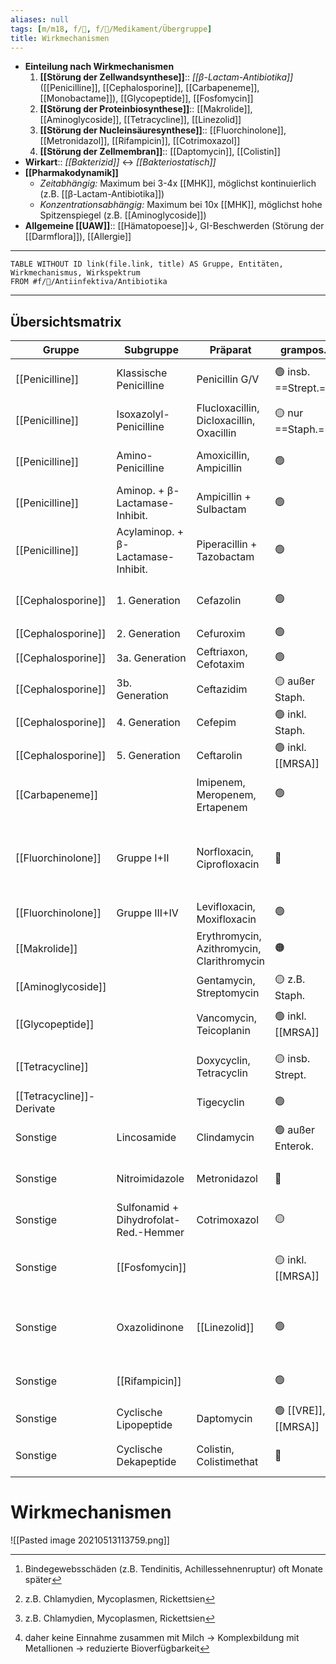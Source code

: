 ```yaml
---
aliases: null
tags: [m/m18, f/🦠, f/💊/Medikament/Übergruppe]
title: Wirkmechanismen
---
```

- **Einteilung nach Wirkmechanismen**
	1. **[[Störung der Zellwandsynthese]]**:: *[[β-Lactam-Antibiotika]]* ([[Penicilline]], [[Cephalosporine]], [[Carbapeneme]], [[Monobactame]]), [[Glycopeptide]], [[Fosfomycin]]
	2. **[[Störung der Proteinbiosynthese]]**:: [[Makrolide]], [[Aminoglycoside]], [[Tetracycline]], [[Linezolid]]
	3. **[[Störung der Nucleinsäuresynthese]]**:: [[Fluorchinolone]], [[Metronidazol]], [[Rifampicin]], [[Cotrimoxazol]]
	4. **[[Störung der Zellmembran]]**:: [[Daptomycin]], [[Colistin]]
- **Wirkart**:: *[[Bakterizid]]* ↔ *[[Bakteriostatisch]]*
- **[[Pharmakodynamik]]**
	- *Zeitabhängig:* Maximum bei 3-4x [[MHK]], möglichst kontinuierlich (z.B. [[β-Lactam-Antibiotika]])
	- *Konzentrationsabhängig:* Maximum bei 10x [[MHK]], möglichst hohe Spitzenspiegel (z.B. [[Aminoglycoside]])
- **Allgemeine [[UAW]]**:: [[Hämatopoese]]↓, GI-Beschwerden (Störung der [[Darmflora]]), [[Allergie]]
---
```dataview
TABLE WITHOUT ID link(file.link, title) AS Gruppe, Entitäten, Wirkmechanismus, Wirkspektrum
FROM #f/🦠/Antiinfektiva/Antibiotika
```

---

## Übersichtsmatrix
Gruppe|Subgruppe|Präparat|grampos.|gramneg.|sonst.|Indikation|CAVE|SS|U18|WM
-|-|-|-|-|-|-|-|-|-|-
[[Penicilline]]|Klassische Penicilline|Penicillin G/V|🟢 insb. ==Strept.==|🟠 insb. Neisserien||[[Erysipel]], [[Angina tonsillaris]]|[[Allergie]]? [[UAW]] Neurotox.|🟢||1
[[Penicilline]]|Isoxazolyl-Penicilline|Flucloxacillin, Dicloxacillin, Oxacillin|🟡 nur ==Staph.==|🔴||MSSA|[[Allergie]]?|🟢||1
[[Penicilline]]|Amino-Penicilline|Amoxicillin, Ampicillin|🟢|🟠 inkl. Haem. infl.||[[Pneumonie]]|[[Allergie]]? [[UAW]] [[Exanthem]], KI Drüsenfieber|🟢||1
[[Penicilline]]|Aminop. + β-Lactamase-Inhibit.|Ampicillin + Sulbactam|🟢|🟡|auch Anaerobier|[[Pneumonie]]|[[Allergie]]?|🟢||1
[[Penicilline]]|Acylaminop. + β-Lactamase-Inhibit.|Piperacillin + Tazobactam|🟢|🟢 inkl. Pseud.|auch Anaerobier|Kalkulierte ABx, [[Sepsis]]|[[Allergie]]?|||1
[[Cephalosporine]]|1. Generation|Cefazolin|🟢|🟠 [[E. coli]], Haem. infl.|||Kreuzallergie?|🟢||1
[[Cephalosporine]]|2. Generation|Cefuroxim|🟢|🟡|||Kreuzallergie?|🟢||1
[[Cephalosporine]]|3a. Generation|Ceftriaxon, Cefotaxim|🟢|🟡||[[Meningitis]]|Kreuzallergie?|🟢||1
[[Cephalosporine]]|3b. Generation|Ceftazidim|🟡 außer Staph.|🟡 inkl. Pseud.||[[Nosokomiale Infektion]]|Kreuzallergie?|🟢||1
[[Cephalosporine]]|4. Generation|Cefepim|🟢 inkl. Staph.|🟡 inkl. Pseud.|||Kreuzallergie?|🟢||1
[[Cephalosporine]]|5. Generation|Ceftarolin|🟢 inkl. [[MRSA]]|🟡 außer Pseud.|||Kreuzallergie?|🟢||1
[[Carbapeneme]]||Imipenem, Meropenem, Ertapenem|🟢|🟡 inkl. ESBL, Pseud.||Reserve|Kreuzallergie? [[UAW]] Neurotox.|❔||1
[[Fluorchinolone]]|Gruppe I+II|Norfloxacin, Ciprofloxacin|🔴|🟡 auch Pseud.|||Hepatotox., ==Neurotox.==, longQT, CYP1A2-Inhibit., [[Glucose]]↑↓, ==Bindegewebstox.==[^3], KI [[Epilepsie]]|🔴|🔴|3
[[Fluorchinolone]]|Gruppe III+IV|Levifloxacin, Moxifloxacin|🟢|🟢|Anaerobier||s. I+II|🔴|🔴|3
[[Makrolide]]||Erythromycin, Azithromycin, Clarithromycin|🟠|🟠|[[Intrazelluläre Erreger]][^1], bakteriostat.|[[Pneumonie]] (Kombi), [[HNO]]-Infekt.|CYP3A4-Inhibit., Hepatotox., longQT|🟢||2
[[Aminoglycoside]]||Gentamycin, Streptomycin|🟡 z.B. Staph.|🟢||[[Sepsis]] (Kombi), [[Tbc]]|Nephrotox., Neurotox., Ototox.|🔴||2, 1
[[Glycopeptide]]||Vancomycin, Teicoplanin|🟢 inkl. [[MRSA]]|🔴||[[MRSA]], Kath.-[[Sepsis]], [[Endokarditis]]|Nephrotox., Ototox., [[Anaphylaxie]]|🔴||1
[[Tetracycline]]||Doxycyclin, Tetracyclin|🟡 insb. Strept.|🟠 insb. Neisserien|[[Intrazelluläre Erreger]][^1], bakteriostat.||Nephrotox., Hepatotox., [[Ca2+]]Komplex[^2], Phototox., [[Exanthem]]|🔴|🟠|2
[[Tetracycline]]-Derivate||Tigecyclin|🟢|🟢|bakteriostat.||Hepatotox., [[Pankreatitis]]|🔴|🔴|2
Sonstige|Lincosamide|Clindamycin|🟢 außer Enterok.|🔴|Anaerobier, gewebegäng., bakteriostat.||GI-[[UAW]]|🟡||2
Sonstige|Nitroimidazole|Metronidazol|🔴|🔴|Anaerobier (Cl. difficile), [[Protozoen]]|GI-Infekt.|[[Allergie]]? [[UAW]] Neurotox.|🟡||3
Sonstige|Sulfonamid + Dihydrofolat-Red.-Hemmer|Cotrimoxazol|🟡|🟡|[[E. coli]] i.d.R. resistent|Unkompl. [[HWI]] außer [[E. coli]]|[[Allergie]]? [[UAW]] [[Exanthem]], GI|🟠||3
Sonstige|[[Fosfomycin]]||🟡 inkl. [[MRSA]]|🟢||Unkompl. [[HWI]] (1x [[p.o.]])|GI-[[UAW]], Kopfsz., [[Exanthem]], Blubild↑↓, KI [[Dialyse]]|||1
Sonstige|Oxazolidinone|[[Linezolid]]|🟢|🔴|bakteriostat.|[[Pneumonie]] mit [[MRSA]], Haut-/Weichteil-Infekt.|Serotoninerge Interatkionen, GI-[[UAW]], Kopfsz., [[Blutbild]]↑↓, Candidiasis||🔴|2
Sonstige|[[Rifampicin]]||🟢|🟢|insb. Mycobact. tuberculosis|Fremdkörper-Infekt, [[Tbc]]|[[CYP]]-Induktion, Hepatotox.|🟠||2
Sonstige|Cyclische Lipopeptide|Daptomycin|🟢 [[VRE]], [[MRSA]]|🔴|||GI-[[UAW]], Kopfsz., Myopathie|🔴|🔴|4
Sonstige|Cyclische Dekapeptide|Colistin, Colistimethat|🔴|🟢|[[MRE]] Acinetobact. baumannii|"wiederauflebende" Reserve|Neurotox., Nephrotox.|||4

# Wirkmechanismen
![[Pasted image 20210513113759.png]]


[^1]: z.B. Chlamydien, Mycoplasmen, Rickettsien
[^2]: daher keine Einnahme zusammen mit Milch → Komplexbildung mit Metallionen → reduzierte Bioverfügbarkeit
[^3]: Bindegewebsschäden (z.B. Tendinitis, Achillessehnenruptur) oft Monate später
